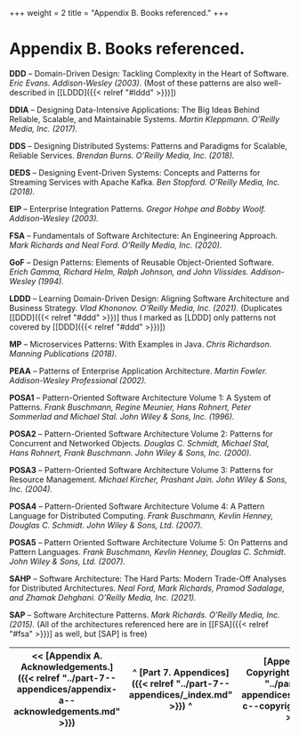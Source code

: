 +++
weight = 2
title = "Appendix B. Books referenced."
+++

# Appendix B\. Books referenced\.

<a name="ddd"></a>
**DDD** – Domain\-Driven Design: Tackling Complexity in the Heart of Software\. *Eric Evans\. Addison\-Wesley \(2003\)\.* \(Most of these patterns are also well\-described in \[[LDDD]({{< relref "#lddd" >}})\]\)

<a name="ddia"></a>
**DDIA** – Designing Data\-Intensive Applications: The Big Ideas Behind Reliable, Scalable, and Maintainable Systems\. *Martin Kleppmann\. O’Reilly Media, Inc\. \(2017\)\.*

<a name="dds"></a>
**DDS** – Designing Distributed Systems: Patterns and Paradigms for Scalable, Reliable Services\. *Brendan Burns\. O’Reilly Media, Inc\. \(2018\)\.*

<a name="deds"></a>
**DEDS** – Designing Event\-Driven Systems: Concepts and Patterns for Streaming Services with Apache Kafka\. *Ben Stopford\. O’Reilly Media, Inc\. \(2018\)\.*

<a name="eip"></a>
**EIP** – Enterprise Integration Patterns\. *Gregor Hohpe and Bobby Woolf\. Addison\-Wesley \(2003\)\.*

<a name="fsa"></a>
**FSA** – Fundamentals of Software Architecture: An Engineering Approach\. *Mark Richards and Neal Ford\. O’Reilly Media, Inc\. \(2020\)\.*

<a name="gof"></a>
**GoF** – Design Patterns: Elements of Reusable Object\-Oriented Software\. *Erich Gamma, Richard Helm, Ralph Johnson, and John Vlissides\. Addison\-Wesley \(1994\)\.*

<a name="lddd"></a>
**LDDD** – Learning Domain\-Driven Design: Aligning Software Architecture and Business Strategy\. *Vlad Khononov\. O’Reilly Media, Inc\. \(2021\)\.* \(Duplicates \[[DDD]({{< relref "#ddd" >}})\] thus I marked as \[LDDD\] only patterns not covered by \[[DDD]({{< relref "#ddd" >}})\]\)

<a name="mp"></a>
**MP** – Microservices Patterns: With Examples in Java\. *Chris Richardson\. Manning Publications \(2018\)*\.

<a name="peaa"></a>
**PEAA** – Patterns of Enterprise Application Architecture\. *Martin Fowler\. Addison\-Wesley Professional \(2002\)\.*

<a name="posa1"></a>
**POSA1** – Pattern\-Oriented Software Architecture Volume 1: A System of Patterns\. *Frank Buschmann, Regine Meunier, Hans Rohnert, Peter Sommerlad and Michael Stal\. John Wiley & Sons, Inc\. \(1996\)\.*

<a name="posa2"></a>
**POSA2** – Pattern\-Oriented Software Architecture Volume 2: Patterns for Concurrent and Networked Objects\. *Douglas C\. Schmidt, Michael Stal, Hans Rohnert, Frank Buschmann\. John Wiley & Sons, Inc\. \(2000\)\.*

<a name="posa3"></a>
**POSA3** – Pattern\-Oriented Software Architecture Volume 3: Patterns for Resource Management\. *Michael Kircher, Prashant Jain\. John Wiley & Sons, Inc\. \(2004\)\.*

<a name="posa4"></a>
**POSA4** – Pattern\-Oriented Software Architecture Volume 4: A Pattern Language for Distributed Computing\. *Frank Buschmann, Kevlin Henney, Douglas C\. Schmidt\. John Wiley & Sons, Ltd\. \(2007\)\.*

<a name="posa5"></a>
**POSA5** – Pattern Oriented Software Architecture Volume 5: On Patterns and Pattern Languages\. *Frank Buschmann, Kevlin Henney, Douglas C\. Schmidt*\. *John Wiley & Sons, Ltd\. \(2007\)\.*

<a name="sahp"></a>
**SAHP** – Software Architecture: The Hard Parts: Modern Trade\-Off Analyses for Distributed Architectures\. *Neal Ford, Mark Richards, Pramod Sadalage, and Zhamak Dehghani\. O’Reilly Media, Inc\. \(2021\)\.*

<a name="sap"></a>
**SAP** – Software Architecture Patterns\. *Mark Richards\. O’Reilly Media, Inc\. \(2015\)\.* \(All of the architectures referenced here are in \[[FSA]({{< relref "#fsa" >}})\] as well, but \[SAP\] is free\)

<nav>

| \<\< [Appendix A\. Acknowledgements\.]({{< relref "../part-7--appendices/appendix-a--acknowledgements.md" >}}) | ^ [Part 7\. Appendices]({{< relref "../part-7--appendices/_index.md" >}}) ^ | [Appendix C\. Copyright\.]({{< relref "../part-7--appendices/appendix-c--copyright.md" >}}) \>\> |
| --- | --- | --- |

</nav>



